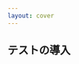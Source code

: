 ```yaml
---
layout: cover
---
```


<div class="flex items-center">
  <h2>テストの導入</h2>
</div>

<style>
.slidev-layout {
  background-image: url("/images/title01.png");
}
</style>
